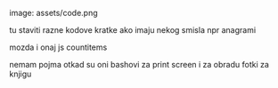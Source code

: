 image: assets/code.png


tu staviti razne kodove kratke ako imaju nekog smisla
npr anagrami

mozda i onaj js countitems


nemam pojma otkad su oni bashovi za print screen i za obradu fotki za knjigu
